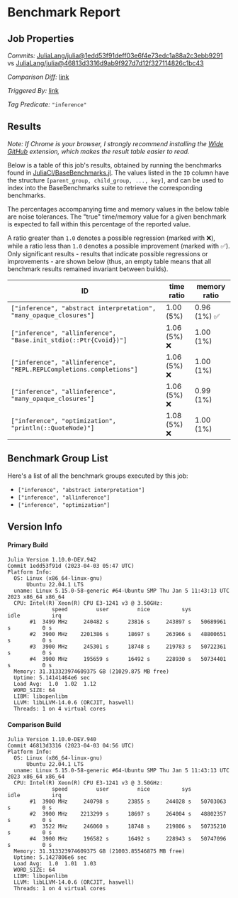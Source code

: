 # Benchmark Report

## Job Properties

*Commits:* [JuliaLang/julia@1edd53f91deff03e6f4e73edc1a88a2c3ebb9291](https://github.com/JuliaLang/julia/commit/1edd53f91deff03e6f4e73edc1a88a2c3ebb9291) vs [JuliaLang/julia@46813d3316d9ab9f927d7d12f327114826c1bc43](https://github.com/JuliaLang/julia/commit/46813d3316d9ab9f927d7d12f327114826c1bc43)

*Comparison Diff:* [link](https://github.com/JuliaLang/julia/compare/46813d3316d9ab9f927d7d12f327114826c1bc43..1edd53f91deff03e6f4e73edc1a88a2c3ebb9291)

*Triggered By:* [link](https://github.com/JuliaLang/julia/pull/49226#issuecomment-1493697518)

*Tag Predicate:* `"inference"`

## Results

*Note: If Chrome is your browser, I strongly recommend installing the [Wide GitHub](https://chrome.google.com/webstore/detail/wide-github/kaalofacklcidaampbokdplbklpeldpj?hl=en)
extension, which makes the result table easier to read.*

Below is a table of this job's results, obtained by running the benchmarks found in
[JuliaCI/BaseBenchmarks.jl](https://github.com/JuliaCI/BaseBenchmarks.jl). The values
listed in the `ID` column have the structure `[parent_group, child_group, ..., key]`,
and can be used to index into the BaseBenchmarks suite to retrieve the corresponding
benchmarks.

The percentages accompanying time and memory values in the below table are noise tolerances. The "true"
time/memory value for a given benchmark is expected to fall within this percentage of the reported value.

A ratio greater than `1.0` denotes a possible regression (marked with :x:), while a ratio less
than `1.0` denotes a possible improvement (marked with :white_check_mark:). Only significant results - results
that indicate possible regressions or improvements - are shown below (thus, an empty table means that all
benchmark results remained invariant between builds).

| ID | time ratio | memory ratio |
|----|------------|--------------|
| `["inference", "abstract interpretation", "many_opaque_closures"]` | 1.00 (5%)  | 0.96 (1%) :white_check_mark: |
| `["inference", "allinference", "Base.init_stdio(::Ptr{Cvoid})"]` | 1.06 (5%) :x: | 1.00 (1%)  |
| `["inference", "allinference", "REPL.REPLCompletions.completions"]` | 1.06 (5%) :x: | 1.00 (1%)  |
| `["inference", "allinference", "many_opaque_closures"]` | 1.06 (5%) :x: | 0.99 (1%)  |
| `["inference", "optimization", "println(::QuoteNode)"]` | 1.08 (5%) :x: | 1.00 (1%)  |

## Benchmark Group List

Here's a list of all the benchmark groups executed by this job:

- `["inference", "abstract interpretation"]`
- `["inference", "allinference"]`
- `["inference", "optimization"]`

## Version Info

#### Primary Build

```
Julia Version 1.10.0-DEV.942
Commit 1edd53f91d (2023-04-03 05:47 UTC)
Platform Info:
  OS: Linux (x86_64-linux-gnu)
      Ubuntu 22.04.1 LTS
  uname: Linux 5.15.0-58-generic #64-Ubuntu SMP Thu Jan 5 11:43:13 UTC 2023 x86_64 x86_64
  CPU: Intel(R) Xeon(R) CPU E3-1241 v3 @ 3.50GHz: 
              speed         user         nice          sys         idle          irq
       #1  3499 MHz     240482 s      23816 s     243897 s   50689961 s          0 s
       #2  3900 MHz    2201386 s      18697 s     263966 s   48800651 s          0 s
       #3  3900 MHz     245301 s      18748 s     219783 s   50722361 s          0 s
       #4  3900 MHz     195659 s      16492 s     228930 s   50734401 s          0 s
  Memory: 31.313323974609375 GB (21029.875 MB free)
  Uptime: 5.14141464e6 sec
  Load Avg:  1.0  1.02  1.12
  WORD_SIZE: 64
  LIBM: libopenlibm
  LLVM: libLLVM-14.0.6 (ORCJIT, haswell)
  Threads: 1 on 4 virtual cores

```

#### Comparison Build

```
Julia Version 1.10.0-DEV.940
Commit 46813d3316 (2023-04-03 04:56 UTC)
Platform Info:
  OS: Linux (x86_64-linux-gnu)
      Ubuntu 22.04.1 LTS
  uname: Linux 5.15.0-58-generic #64-Ubuntu SMP Thu Jan 5 11:43:13 UTC 2023 x86_64 x86_64
  CPU: Intel(R) Xeon(R) CPU E3-1241 v3 @ 3.50GHz: 
              speed         user         nice          sys         idle          irq
       #1  3900 MHz     240798 s      23855 s     244028 s   50703063 s          0 s
       #2  3900 MHz    2213299 s      18697 s     264004 s   48802357 s          0 s
       #3  3522 MHz     246060 s      18748 s     219806 s   50735210 s          0 s
       #4  3900 MHz     196582 s      16492 s     228943 s   50747096 s          0 s
  Memory: 31.313323974609375 GB (21003.85546875 MB free)
  Uptime: 5.1427806e6 sec
  Load Avg:  1.0  1.01  1.03
  WORD_SIZE: 64
  LIBM: libopenlibm
  LLVM: libLLVM-14.0.6 (ORCJIT, haswell)
  Threads: 1 on 4 virtual cores

```
